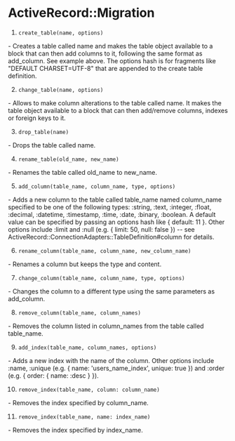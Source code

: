 # ActiveRecord::Migration
 
1. ```create_table(name, options)```
<p> - Creates a table called name and makes the table object available to a block that can then add columns to it, following the same format as add_column. See example above. The options hash is for fragments like "DEFAULT CHARSET=UTF-8" that are appended to the create table definition. </p>

2. ```change_table(name, options)```
<p> - Allows to make column alterations to the table called name. It makes the table object available to a block that can then add/remove columns, indexes or foreign keys to it.</p>
 
3. ``` drop_table(name) ```
<p> - Drops the table called name. </p>
 
4. ```rename_table(old_name, new_name)```
<p> - Renames the table called old_name to new_name. </p>
 
5. ```add_column(table_name, column_name, type, options)```
<p> - Adds a new column to the table called table_name named column_name specified to be one of the following types: :string, :text, :integer, :float, :decimal, :datetime, :timestamp, :time, :date, :binary, :boolean. A default value can be specified by passing an options hash like { default: 11 }. Other options include :limit and :null (e.g. { limit: 50, null: false }) -- see ActiveRecord::ConnectionAdapters::TableDefinition#column for details. </p>
 
6. ```rename_column(table_name, column_name, new_column_name)```
<p> - Renames a column but keeps the type and content. </p>
 
7. ```change_column(table_name, column_name, type, options)```
<p> - Changes the column to a different type using the same parameters as add_column. </p>
 
8. ```remove_column(table_name, column_names)```
<p> - Removes the column listed in column_names from the table called table_name. </p>
 
9. ```add_index(table_name, column_names, options)```
<p> - Adds a new index with the name of the column. Other options include :name, :unique (e.g. { name: 'users_name_index', unique: true }) and :order (e.g. { order: { name: :desc } }). </p>
 
10. ```remove_index(table_name, column: column_name)```
<p> - Removes the index specified by column_name. </p>
 
11. ```remove_index(table_name, name: index_name)```
<p> - Removes the index specified by index_name. </p>
